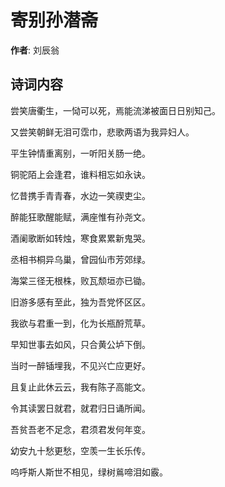 # 寄别孙潜斋

**作者**: 刘辰翁

## 诗词内容

尝笑唐衢生，一恸可以死，焉能流涕被面日日别知己。

又尝笑朝鲜无泪可霑巾，悲歌两语为我异妇人。

平生钟情重离别，一听阳关肠一绝。

铜驼陌上会逢君，谁料相忘如永诀。

忆昔携手青青春，水边一笑禊吏尘。

醉能狂歌醒能赋，满座惟有孙尧文。

酒阑歌断如转烛，寒食累累新鬼哭。

丞相书桐异乌巢，曾园仙市芳郊绿。

海棠三径无根株，败瓦颓垣亦已锄。

旧游多感有至此，独为吾党怀区区。

我欲与君重一到，化为长瓶酹荒草。

早知世事去如风，只合黄公垆下倒。

当时一醉锸埋我，不见兴亡应更好。

且复止此休云云，我有陈子高能文。

令其读罢日就君，就君归日诵所闻。

吾贫吾老不足念，君须君发何年变。

幼安九十愁更愁，空羡一生长乐传。

呜呼斯人斯世不相见，绿树鶑啼泪如霰。

